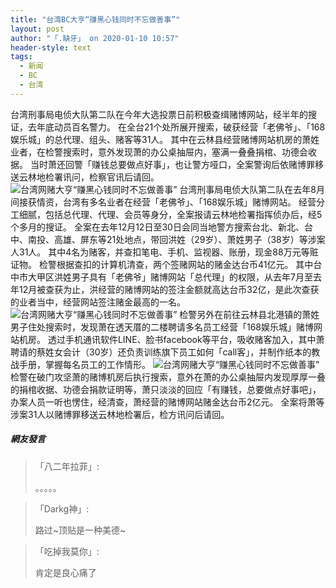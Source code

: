 ```yaml
---
title: "台湾BC大亨“赚黑心钱同时不忘做善事”"
layout: post
author: "「.缺牙」 on 2020-01-10 10:57"
header-style: text
tags:
  - 新闻
  - BC
  - 台湾
---
```


台湾刑事局电侦大队第二队在今年大选投票日前积极查缉赌博网站，经半年的搜证，去年底动员百名警力。
在全台21个处所展开搜索，破获经营「老佛爷」、「168娱乐城」的总代理、组头、赌客等31人。
其中在云林县经营赌博网站机房的萧姓业者，在检警搜索时，意外发现萧的办公桌抽屉内，塞满一叠叠捐棺、功德会收据。
当时萧还回警「赚钱总要做点好事」，也让警方哑口，全案警询后依赌博罪移送云林地检署讯问，检察官讯后请回。
<img src="http://images.feileyuan.com/images/ueditor/202001101054000031.jpg" title="台湾网赌大亨“赚黑心钱同时不忘做善事”" alt="台湾网赌大亨“赚黑心钱同时不忘做善事”">
台湾刑事局电侦大队第二队在去年8月间接获情资，台湾有多名业者在经营「老佛爷」、「168娱乐城」赌博网站。
经营分工细腻，包括总代理、代理、会员等身分，全案报请云林地检署指挥侦办后，经5个多月的搜证。
全案在去年12月12日至30日会同当地警方搜索台北、新北、台中、南投、高雄、屏东等21处地点，带回洪姓（29岁）、萧姓男子（38岁）等涉案人31人。
其中4名为赌客，并查扣笔电、手机、监视器、账册，现金88万元等赃证物。
检警根据查扣的计算机清查，两个签赌网站的赌金达台币41亿元。
其中台中市大甲区洪姓男子具有「老佛爷」赌博网站「总代理」的权限，从去年7月至去年12月被查获为止，洪经营的赌博网站的签注金额就高达台币32亿，是此次查获的业者当中，经营网站签注赌金最高的一名。
<img src="http://images.feileyuan.com/images/ueditor/202001101055000054.jpg" title="台湾网赌大亨“赚黑心钱同时不忘做善事”" alt="台湾网赌大亨“赚黑心钱同时不忘做善事”">
检警另外在前往云林县北港镇的萧姓男子住处搜索时，发现萧在透天厝的二楼聘请多名员工经营「168娱乐城」赌博网站机房。
透过手机通讯软件LINE、脸书facebook等平台，吸收赌客加入，其中萧聘请的蔡姓女会计（30岁）还负责训练旗下员工如何「call客」，并制作纸本的教战手册，掌握每名员工的工作情形。
<img src="http://images.feileyuan.com/images/ueditor/202001101056000036.jpg" title="台湾网赌大亨“赚黑心钱同时不忘做善事”" alt="台湾网赌大亨“赚黑心钱同时不忘做善事”">
检警在破门攻坚萧的赌博机房后执行搜索，意外在萧的办公桌抽屉内发现厚厚一叠的捐棺收据、功德会捐款证明等，萧只淡淡的回应「有赚钱，总要做点好事吧」，办案人员一听也愣住，经清查，萧经营的赌博网站赌金达台币2亿元。
全案将萧等涉案31人以赌博罪移送云林地检署后，检方讯问后请回。

##### 網友發言 
> 「八二年拉菲」:
> <p>。。。。。</p>

> 「Darkg神」:
> <p>路过~顶贴是一种美德~</p>

> 「吃掉我莫你」:
> <p>肯定是良心痛了</p>


